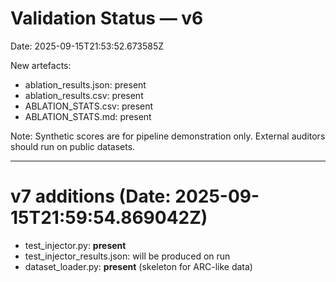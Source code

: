 # Validation Status — v6
Date: 2025-09-15T21:53:52.673585Z

New artefacts:
- ablation_results.json: present
- ablation_results.csv: present
- ABLATION_STATS.csv: present
- ABLATION_STATS.md: present

Note: Synthetic scores are for pipeline demonstration only. External auditors should run on public datasets.

---
# v7 additions (Date: 2025-09-15T21:59:54.869042Z)
- test_injector.py: **present**
- test_injector_results.json: will be produced on run
- dataset_loader.py: **present** (skeleton for ARC-like data)
